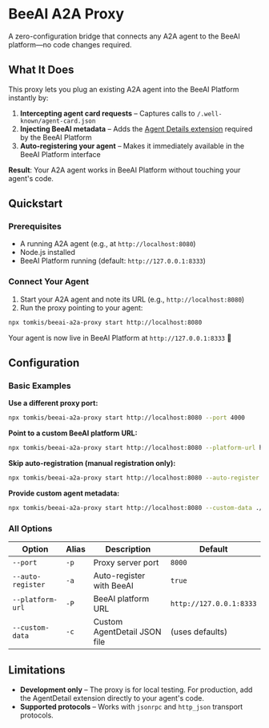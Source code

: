 # BeeAI A2A Proxy

A zero-configuration bridge that connects any A2A agent to the BeeAI platform—no code changes required.

## What It Does

This proxy lets you plug an existing A2A agent into the BeeAI Platform instantly by:

1. **Intercepting agent card requests** – Captures calls to `/.well-known/agent-card.json`
2. **Injecting BeeAI metadata** – Adds the [Agent Details extension](https://docs.beeai.dev/build-agents/agent-details) required by the BeeAI Platform
3. **Auto-registering your agent** – Makes it immediately available in the BeeAI Platform interface

**Result**: Your A2A agent works in BeeAI Platform without touching your agent's code.

## Quickstart

### Prerequisites

- A running A2A agent (e.g., at `http://localhost:8080`)
- Node.js installed
- BeeAI Platform running (default: `http://127.0.0.1:8333`)

### Connect Your Agent

1. Start your A2A agent and note its URL (e.g., `http://localhost:8080`)
2. Run the proxy pointing to your agent:
```bash
npx tomkis/beeai-a2a-proxy start http://localhost:8080
```

Your agent is now live in BeeAI Platform at `http://127.0.0.1:8333` 🎉

## Configuration

### Basic Examples

**Use a different proxy port:**
```bash
npx tomkis/beeai-a2a-proxy start http://localhost:8080 --port 4000
```

**Point to a custom BeeAI platform URL:**
```bash
npx tomkis/beeai-a2a-proxy start http://localhost:8080 --platform-url http://localhost:9000
```

**Skip auto-registration (manual registration only):**
```bash
npx tomkis/beeai-a2a-proxy start http://localhost:8080 --auto-register false
```

**Provide custom agent metadata:**
```bash
npx tomkis/beeai-a2a-proxy start http://localhost:8080 --custom-data ./my-agent-details.json
```

### All Options

| Option | Alias | Description | Default |
|--------|-------|-------------|---------|
| `--port` | `-p` | Proxy server port | `8000` |
| `--auto-register` | `-a` | Auto-register with BeeAI | `true` |
| `--platform-url` | `-P` | BeeAI platform URL | `http://127.0.0.1:8333` |
| `--custom-data` | `-c` | Custom AgentDetail JSON file | (uses defaults) |

## Limitations

- **Development only** – The proxy is for local testing. For production, add the AgentDetail extension directly to your agent's code.
- **Supported protocols** – Works with `jsonrpc` and `http_json` transport protocols.
